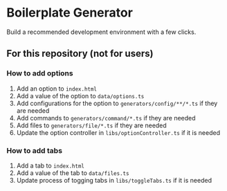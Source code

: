 # Boilerplate Generator

Build a recommended development environment with a few clicks.

## For this repository (not for users)

### How to add options

1. Add an option to `index.html`
1. Add a value of the option to `data/options.ts`
1. Add configurations for the option to `generators/config/**/*.ts` if they are needed
1. Add commands to `generators/command/*.ts` if they are needed
1. Add files to `generators/file/*.ts` if they are needed
1. Update the option controller in `libs/optionController.ts` if it is needed

### How to add tabs

1. Add a tab to `index.html`
1. Add a value of the tab to `data/files.ts`
1. Update process of togging tabs in `libs/toggleTabs.ts` if it is needed
